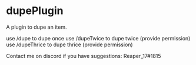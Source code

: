 # dupePlugin
A plugin to dupe an item.

use /dupe to dupe once
use /dupeTwice to dupe twice (provide permission)
use /dupeThrice to dupe thrice (provide permission)

Contact me on discord if you have suggestions: Reaper_17#1815
